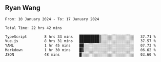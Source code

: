 ## Ryan Wang

<!--START_SECTION:waka-->

```txt
From: 10 January 2024 - To: 17 January 2024

Total Time: 22 hrs 42 mins

TypeScript        8 hrs 33 mins   █████████▒░░░░░░░░░░░░░░░   37.71 %
Vue.js            8 hrs 31 mins   █████████▒░░░░░░░░░░░░░░░   37.57 %
YAML              1 hr 45 mins    ██░░░░░░░░░░░░░░░░░░░░░░░   07.73 %
Markdown          1 hr 30 mins    █▓░░░░░░░░░░░░░░░░░░░░░░░   06.62 %
JSON              48 mins         █░░░░░░░░░░░░░░░░░░░░░░░░   03.60 %
```

<!--END_SECTION:waka-->
